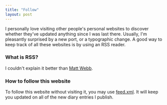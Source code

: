 ```yaml
---
title: "Follow"
layout: post
---
```

I personally love visiting other people's personal websites to discover whether they've updated anything since I was last there. Usually, I'm pleasantly surprised by a new port, or a typographic change. A good way to keep track of all these websites is by using an RSS reader.

### What is RSS?
I couldn't explain it better than [Matt Webb](https://aboutfeeds.com/).

### How to follow this website
To follow this website without visiting it, you may use [feed.xml](/feed.xml). It will keep you updated on all of the new diary entries I publish.